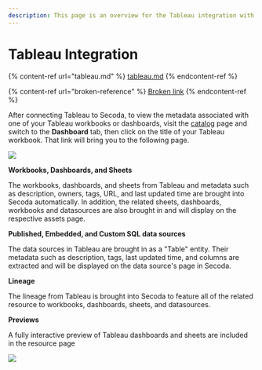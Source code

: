 ```yaml
---
description: This page is an overview for the Tableau integration with Secoda
---
```


# Tableau Integration

{% content-ref url="tableau.md" %}
[tableau.md](tableau.md)
{% endcontent-ref %}

{% content-ref url="broken-reference" %}
[Broken link](broken-reference)
{% endcontent-ref %}

After connecting Tableau to Secoda, to view the metadata associated with one of your Tableau workbooks or dashboards, visit the [catalog](https://app.secoda.co/catalog) page and switch to the **Dashboard** tab, then click on the title of your Tableau workbook. That link will bring you to the following page.

![](https://secoda-public-media-assets.s3.amazonaws.com/image%20\(7\)%20\(1\).png)

**Workbooks, Dashboards, and Sheets**

The workbooks, dashboards, and sheets from Tableau and metadata such as description, owners, tags, URL, and last updated time are brought into Secoda automatically. In addition, the related sheets, dashboards, workbooks and datasources are also brought in and will display on the respective assets page.

**Published, Embedded, and Custom SQL data sources**

The data sources in Tableau are brought in as a "Table" entity. Their metadata such as description, tags, last updated time, and columns are extracted and will be displayed on the data source's page in Secoda.

**Lineage**

The lineage from Tableau is brought into Secoda to feature all of the related resource to workbooks, dashboards, sheets, and datasources.

**Previews**

A fully interactive preview of Tableau dashboards and sheets are included in the resource page

![](https://secoda-public-media-assets.s3.amazonaws.com/image%20\(3\)%20\(3\).png)
